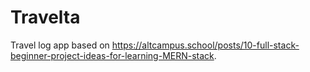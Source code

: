 # Travelta
Travel log app based on https://altcampus.school/posts/10-full-stack-beginner-project-ideas-for-learning-MERN-stack.  

